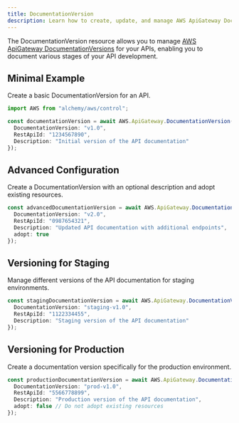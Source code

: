 ```yaml
---
title: DocumentationVersion
description: Learn how to create, update, and manage AWS ApiGateway DocumentationVersions using Alchemy Cloud Control.
---
```


The DocumentationVersion resource allows you to manage [AWS ApiGateway DocumentationVersions](https://docs.aws.amazon.com/apigateway/latest/userguide/) for your APIs, enabling you to document various stages of your API development.

## Minimal Example

Create a basic DocumentationVersion for an API.

```ts
import AWS from "alchemy/aws/control";

const documentationVersion = await AWS.ApiGateway.DocumentationVersion("apiDocumentationVersion", {
  DocumentationVersion: "v1.0",
  RestApiId: "1234567890",
  Description: "Initial version of the API documentation"
});
```

## Advanced Configuration

Create a DocumentationVersion with an optional description and adopt existing resources.

```ts
const advancedDocumentationVersion = await AWS.ApiGateway.DocumentationVersion("advancedApiDocumentationVersion", {
  DocumentationVersion: "v2.0",
  RestApiId: "0987654321",
  Description: "Updated API documentation with additional endpoints",
  adopt: true
});
```

## Versioning for Staging

Manage different versions of the API documentation for staging environments.

```ts
const stagingDocumentationVersion = await AWS.ApiGateway.DocumentationVersion("stagingApiDocumentationVersion", {
  DocumentationVersion: "staging-v1.0",
  RestApiId: "1122334455",
  Description: "Staging version of the API documentation"
});
```

## Versioning for Production

Create a documentation version specifically for the production environment.

```ts
const productionDocumentationVersion = await AWS.ApiGateway.DocumentationVersion("productionApiDocumentationVersion", {
  DocumentationVersion: "prod-v1.0",
  RestApiId: "5566778899",
  Description: "Production version of the API documentation",
  adopt: false // Do not adopt existing resources
});
```